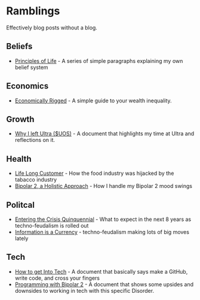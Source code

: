 # Ramblings

Effectively blog posts without a blog.

## Beliefs

- [Principles of Life](./principles-of-life.md) - A series of simple paragraphs explaining my own belief system

## Economics

- [Economically Rigged](./economically-rigged.md) - A simple guide to your wealth inequality.

## Growth

- [Why I left Ultra ($UOS)](./why-i-left-ultra-uos.md) - A document that highlights my time at Ultra and reflections on it.

## Health

- [Life Long Customer](./life-long-customer.md) - How the food industry was hijacked by the tabacco industry
- [Bipolar 2, a Holistic Approach](./bipolar-2-holistic-approach.md) - How I handle my Bipolar 2 mood swings
  
## Politcal

- [Entering the Crisis Quinquennial](./entering-the-crisis-quinquennial.md) - What to expect in the next 8 years as techno-feudalism is rolled out
- [Information is a Currency](./information-is-a-currency.md) - techno-feudalism making lots of big moves lately

## Tech

- [How to get Into Tech](./how-to-get-into-tech.md) - A document that basically says make a GitHub, write code, and cross your fingers
- [Programming with Bipolar 2](./programming-with-bipolar-2.md) - A document that shows some upsides and downsides to working in tech with this specific Disorder.

